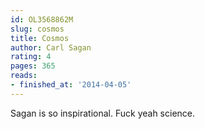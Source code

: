 ```yaml
---
id: OL3568862M
slug: cosmos
title: Cosmos
author: Carl Sagan
rating: 4
pages: 365
reads:
- finished_at: '2014-04-05'
---
```

Sagan is so inspirational. Fuck yeah science.
